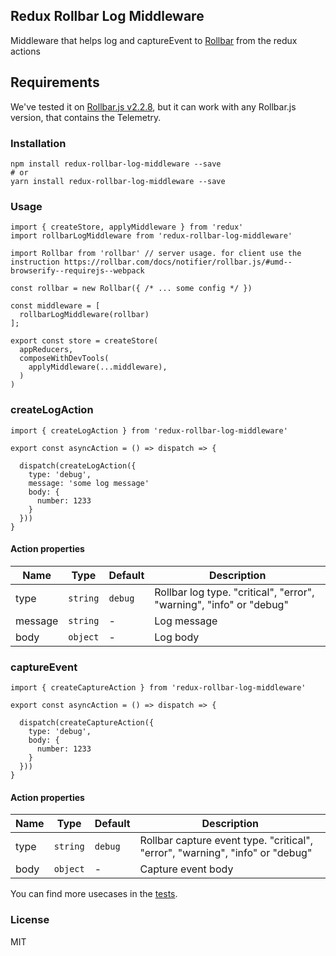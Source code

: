 
## Redux Rollbar Log Middleware

Middleware that helps log and captureEvent to [Rollbar](https://rollbar.com) from the redux actions

## Requirements

We've tested it on [Rollbar.js v2.2.8](https://github.com/rollbar/rollbar.js/releases/tag/v2.2.8), but it can work with any Rollbar.js version, that contains the Telemetry.

### Installation

```
npm install redux-rollbar-log-middleware --save
# or
yarn install redux-rollbar-log-middleware --save
```

### Usage

```
import { createStore, applyMiddleware } from 'redux'
import rollbarLogMiddleware from 'redux-rollbar-log-middleware'

import Rollbar from 'rollbar' // server usage. for client use the instruction https://rollbar.com/docs/notifier/rollbar.js/#umd--browserify--requirejs--webpack

const rollbar = new Rollbar({ /* ... some config */ })

const middleware = [
  rollbarLogMiddleware(rollbar)
];

export const store = createStore(
  appReducers,
  composeWithDevTools(
    applyMiddleware(...middleware),
  )
)
```

### createLogAction

```
import { createLogAction } from 'redux-rollbar-log-middleware'

export const asyncAction = () => dispatch => {

  dispatch(createLogAction({
    type: 'debug',
    message: 'some log message'
    body: {
      number: 1233
    }
  }))
}

```
#### Action properties

| Name | Type | Default | Description |
| -    | -    | -       | -           |
| type | `string` | `debug` | Rollbar log type. "critical", "error", "warning", "info" or "debug" |
| message | `string` | - | Log message |
| body | `object` | - | Log body |


### captureEvent


```
import { createCaptureAction } from 'redux-rollbar-log-middleware'

export const asyncAction = () => dispatch => {

  dispatch(createCaptureAction({
    type: 'debug',
    body: {
      number: 1233
    }
  }))
}

```
#### Action properties

| Name | Type | Default | Description |
| -    | -    | -       | -           |
| type | `string` | `debug` | Rollbar capture event type. "critical", "error", "warning", "info" or "debug" |
| body | `object` | - | Capture event body |


You can find more usecases in the [tests](./src/index.spec.js).


### License

MIT
